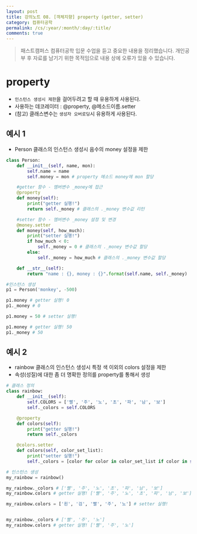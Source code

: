 ```yaml
---
layout: post
title: 강의노트 08. [객체지향] property (getter, setter)
category: 컴퓨터공학
permalink: /cs/:year/:month/:day/:title/
comments: true
---
```

> 패스트캠퍼스 컴퓨터공학 입문 수업을 듣고 중요한 내용을 정리했습니다. 개인공부 후 자료를 남기기 위한 목적임으로 내용 상에 오류가 있을 수 있습니다.

# property
- `인스턴스 생성시 제한`을 걸어두려고 할 때 유용하게 사용된다.
- 사용하는 데코레이터 : @property, @메소드이름.setter
- (참고) 클래스변수는 `생성자 오버로딩`시 유용하게 사용된다.

## 예시 1
- Person 클래스의 인스턴스 생성시 음수의 money 설정을 제한

```python
class Person:
    def __init__(self, name, mon):
        self.name = name
        self.money = mon # property 메소드 money에 mon 할당

    #getter 함수 - 멤버변수 _money에 접근
    @property
    def money(self):
        print("getter 실행!")
        return self._money # 클래스의 ._money 변수값 리턴

    #setter 함수 - 멤버변수 _money 설정 및 변경
    @money.setter
    def money(self, how_much):
        print("setter 실행!")
        if how_much < 0:
            self._money = 0 # 클래스의 ._money 변수값 할당
        else:
            self._money = how_much # 클래스의 ._money 변수값 할당

    def __str__(self):
        return "name : {}, money : {}".format(self.name, self._money)

#인스턴스 생성
p1 = Person('monkey', -500)

p1.money # getter 실행! 0
p1._money # 0

p1.money = 50 # setter 실행!

p1.money # getter 실행! 50
p1._money # 50
```

## 예시 2
- rainbow 클래스의 인스턴스 생성시 특정 색 이외의 colors 설정을 제한
- 속성(성질)에 대한 좀 더 명확한 정의를 property를 통해서 생성

```python
# 클래스 정의
class rainbow:
    def __init__(self):
        self.COLORS = ['빨', '주', '노', '초', '파', '남', '보']
        self._colors = self.COLORS

    @property
    def colors(self):
        print("getter 실행!")
        return self._colors

    @colors.setter
    def colors(self, color_set_list):
        print("setter 실행!")
        self._colors = [color for color in color_set_list if color in self.COLORS]

# 인스턴스 생성
my_rainbow = rainbow()

my_rainbow._colors # ['빨', '주', '노', '초', '파', '남', '보']
my_rainbow.colors # getter 실행! ['빨', '주', '노', '초', '파', '남', '보']

my_rainbow.colors = ['흰', '검', '빨', '주', '노'] # setter 실행!


my_rainbow._colors # ['빨', '주', '노']
my_rainbow.colors # getter 실행! ['빨', '주', '노']
```
